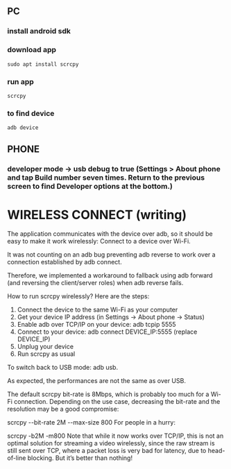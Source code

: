 
## PC 
### install android sdk
### download app
    sudo apt install scrcpy
### run app
    scrcpy
### to find device
    adb device
 
## PHONE
### developer mode -> usb debug to true (Settings > About phone and tap Build number seven times. Return to the previous screen to find Developer options at the bottom.)


# WIRELESS CONNECT (writing)
The application communicates with the device over adb, so it should be easy to make it work wirelessly: Connect to a device over Wi-Fi.

It was not counting on an adb bug preventing adb reverse to work over a connection established by adb connect.

Therefore, we implemented a workaround to fallback using adb forward (and reversing the client/server roles) when adb reverse fails.

 

How to run scrcpy wirelessly?
Here are the steps:
1. Connect the device to the same Wi-Fi as your computer
2. Get your device IP address (in Settings → About phone → Status)
3. Enable adb over TCP/IP on your device: adb tcpip 5555
4. Connect to your device: adb connect DEVICE_IP:5555 (replace DEVICE_IP)
5. Unplug your device
6. Run scrcpy as usual

To switch back to USB mode: adb usb.

As expected, the performances are not the same as over USB.

The default scrcpy bit-rate is 8Mbps, which is probably too much for a Wi-Fi connection. Depending on the use case, decreasing the bit-rate and the resolution may be a good compromise:

scrcpy --bit-rate 2M --max-size 800
For people in a hurry:

scrcpy -b2M -m800
Note that while it now works over TCP/IP, this is not an optimal solution for streaming a video wirelessly, since the raw stream is still sent over TCP, where a packet loss is very bad for latency, due to head-of-line blocking. But it’s better than nothing!
